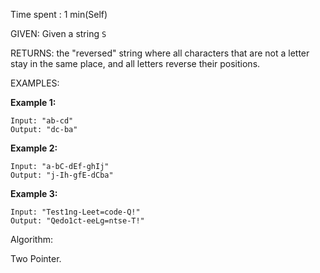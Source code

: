 Time spent : 1 min(Self)

GIVEN: Given a string `S`

RETURNS:  the "reversed" string where all characters that are not a letter stay in the same place, and all letters reverse their positions.

EXAMPLES:

**Example 1:**

```
Input: "ab-cd"
Output: "dc-ba"
```

**Example 2:**

```
Input: "a-bC-dEf-ghIj"
Output: "j-Ih-gfE-dCba"
```

**Example 3:**

```
Input: "Test1ng-Leet=code-Q!"
Output: "Qedo1ct-eeLg=ntse-T!"
```

Algorithm:

Two Pointer.